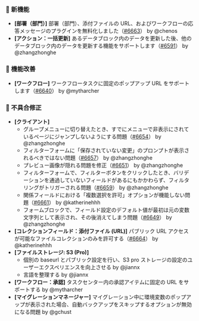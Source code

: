 ### 🎉 新機能

* **[部署（部門）]** 部署（部門）、添付ファイルの URL、およびワークフローの応答メッセージのプラグインを無料化しました（[#6663](https://github.com/nocobase/nocobase/pull/6663)） by @chenos
* **[アクション：一括更新]** あるデータブロック内のデータを更新した後、他のデータブロック内のデータを更新する機能をサポートします（[#6591](https://github.com/nocobase/nocobase/pull/6591)） by @zhangzhonghe

### 🚀 機能改善

* **[ワークフロー]** ワークフロータスクに固定のポップアップ URL をサポートします（[#6640](https://github.com/nocobase/nocobase/pull/6640)） by @mytharcher

### 🐛 不具合修正

* **[クライアント]**
  * グループメニューに切り替えたとき、すでにメニューで非表示にされているページにジャンプしないようにする問題（[#6654](https://github.com/nocobase/nocobase/pull/6654)） by @zhangzhonghe
  * フィルターフォームに「保存されていない変更」のプロンプトが表示されるべきではない問題（[#6657](https://github.com/nocobase/nocobase/pull/6657)） by @zhangzhonghe
  * プレビュー画像が隠れる問題を修正（[#6651](https://github.com/nocobase/nocobase/pull/6651)） by @zhangzhonghe
  * フィルターフォームで、フィルターボタンをクリックしたとき、バリデーションを通過していないフィールドがあるにもかかわらず、フィルタリングがトリガーされる問題（[#6659](https://github.com/nocobase/nocobase/pull/6659)） by @zhangzhonghe
  * 関係フィールドにおける「複数選択を許可」オプションが機能しない問題（[#6661](https://github.com/nocobase/nocobase/pull/6661)） by @katherinehhh
  * フォームブロックで、フィールド設定のデフォルト値が最初は元の変数文字列として表示され、その後消えてしまう問題（[#6649](https://github.com/nocobase/nocobase/pull/6649)） by @zhangzhonghe
* **[コレクションフィールド：添付ファイル (URL)]** パブリック URL アクセスが可能なファイルコレクションのみを許可する（[#6664](https://github.com/nocobase/nocobase/pull/6664)） by @katherinehhh
* **[ファイルストレージ: S3 (Pro)]**
  * 個別の baseurl とパブリック設定を行い、S3 pro ストレージの設定のユーザーエクスペリエンスを向上させる by @jiannx
  * 言語を整理する by @jiannx
* **[ワークフロー：承認]** タスクセンター内の承認アイテムに固定の URL をサポートする by @mytharcher
* **[マイグレーションマネージャー]** マイグレーション中に環境変数のポップアップが表示された場合、自動バックアップをスキップするオプションが無効になる問題 by @gchust
